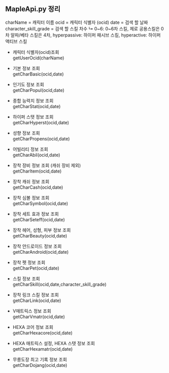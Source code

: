 MapleApi.py 정리
---------------

charName = 캐릭터 이름
ocid = 캐릭터 식별자 (ocid)
date = 검색 할 날짜
character_skill_grade = 검색 할 스킬 차수
↳ 0~6: 0~6차 스킬, 제로 공용스킬은 0차 알파/베타 스킬은 4차, hyperpassive: 하이퍼 패시브 스킬, hyperactive: 하이퍼 액티브 스킬

- 캐릭터 식별자(ocid)조회
    <br>getUserOcid(charName)
- 기본 정보 조회
    <br>getCharBasic(ocid,date)

- 인기도 정보 조회
    <br>getCharPopul(ocid,date)
    
- 종합 능력치 정보 조회
    <br>getCharStat(ocid,date)

- 하이퍼 스탯 정보 조회
    <br>getCharHyperst(ocid,date)

- 성향 정보 조회
    <br>getCharPropens(ocid,date)

- 어빌리티 정보 조회
    <br>getCharAbil(ocid,date)

- 장착 장비 정보 조회 (캐쉬 장비 제외)
    <br>getCharItem(ocid,date)

- 장착 캐쉬 정보 조회
    <br>getCharCash(ocid,date)

- 장착 심볼 정보 조회
    <br>getCharSymbol(ocid,date)
  
- 장착 세트 효과 정보 조회
    <br>getCharSeteff(ocid,date)

- 장착 헤어, 성형, 피부 정보 조회
    <br>getCharBeauty(ocid,date)

- 장착 안드로이드 정보 조회
    <br>getCharAndroid(ocid,date)

- 장착 펫 정보 조회
    <br>getCharPet(ocid,date)

- 스킬 정보 조회
    <br>getCharSkill(ocid,date,character_skill_grade)

- 장착 링크 스킬 정보 조회
    <br>getCharLink(ocid,date)

- V매트릭스 정보 조회
    <br>getCharVmatr(ocid,date)

- HEXA 코어 정보 조회
    <br>getCharHexacore(ocid,date)

- HEXA 매트릭스 설정, HEXA 스탯 정보 조회
    <br>getCharHexamatr(ocid,date)

- 무릉도장 최고 기록 정보 조회
    <br>getCharDojang(ocid,date)
